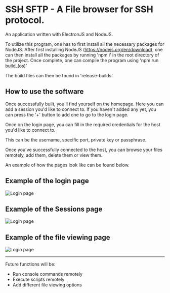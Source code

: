 # SSH SFTP - A File browser for SSH protocol.

An application written with ElectronJS and NodeJS.

To utilize this program, one has to first install all the necessary packages for NodeJS.
After first installing NodeJS (https://nodejs.org/en/download), one can then install
all the packages by running 'npm i' in the root directory of the project.
Once complete, one can compile the program using 'npm run build_(os)'

The build files can then be found in 'release-builds'.

## How to use the software 

Once successfully built, you'll find yourself on the homepage.
Here you can add a session you'd like to connect to. 
If you haven't added any yet, you can press the '+' button to add one to go to the login page.

Once on the login page, you can fill in the required credentials for the host you'd like to connect to.

This can be the username, specific port, private key or passphrase.

Once you've successfully connected to the host, you can browse your files remotely, add them, delete them or view them.

An example of how the pages look like can be found below.


## Example of the login page

![Login page](https://github.com/VxTi/SSH-FTP/blob/main/docs/ssh_ftp_login.png)

## Example of the Sessions page

![Login page](https://github.com/VxTi/SSH-FTP/blob/main/docs/ssh_ftp_sessions.png)

## Example of the file viewing page

![Login page](https://github.com/VxTi/SSH-FTP/blob/main/docs/ssh_ftp_view_files.png)

---

Future functions will be:
- Run console commands remotely
- Execute scripts remotely
- Add different file viewing options

